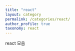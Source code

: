 ```yaml
---
title: "react"
layout: category
permalink: /categories/react/
author_profile: true
taxonomy: react
---
```


react 모음